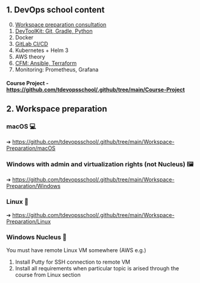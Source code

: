 ## 1. DevOps school content
0. [Workspace preparation consultation](https://github.com/tdevopsschool/.github/tree/main/Workspace-Preparation)
1. [DevToolKit: Git, Gradle, Python](https://github.com/tdevopsschool/1-DevToolKit)
2. Docker
3. [GitLab CI/CD](https://github.com/tdevopsschool/3-CICD)
4. Kubernetes + Helm 3
5. AWS theory
6. [CFM: Ansible, Terraform](https://github.com/tdevopsschool/6-CFM)
7. Monitoring: Prometheus, Grafana

#### Course Project - https://github.com/tdevopsschool/.github/tree/main/Course-Project

## 2. Workspace preparation
### macOS 💻
➔ https://github.com/tdevopsschool/.github/tree/main/Workspace-Preparation/macOS

### Windows with admin and virtualization rights (not Nucleus) 🖼
➔ https://github.com/tdevopsschool/.github/tree/main/Workspace-Preparation/Windows 

### Linux 🐧
➔ https://github.com/tdevopsschool/.github/tree/main/Workspace-Preparation/Linux

### Windows Nucleus 🤷
You must have remote Linux VM somewhere (AWS e.g.)
1. Install Putty for SSH connection to remote VM
2. Install all requirements when particular topic is arised through the course from Linux section
